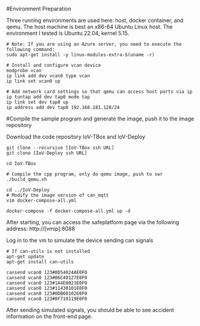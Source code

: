 #Environment Preparation

Three running environments are used here: host, docker container, and qemu. The host machine is best an x86-64 Ubuntu Linux host. The environment I tested is Ubuntu 22.04, kernel 5.15.

```
# Note: If you are using an Azure server, you need to execute the following command:
sudo apt-get install -y linux-modules-extra-$(uname -r)

# Install and configure vcan device
modprobe vcan
ip link add dev vcan0 type vcan
ip link set vcan0 up

# Add network card settings so that qemu can access host ports via ip
ip tuntap add dev tap0 mode tap
ip link set dev tap0 up
ip address add dev tap0 192.168.181.128/24

```


#Compile the sample program and generate the image, push it to the image repository

Download the code repository IoV-TBox and IoV-Deploy

```
git clone --recursive [IoV-TBox ssh URL]
git clone [IoV-Deploy ssh URL]
```


```
cd IoV-TBox

# Compile the cpp program, only do qemu image, push to swr
./build_qemu.sh

cd ../IoV-Deploy
# Modify the image version of can_mqtt
vim docker-compose-all.yml

docker-compose -f docker-compose-all.yml up -d

```
After starting, you can access the safeplatform page via the following address:
http://[vmip]:8088

Log in to the vm to simulate the device sending can signals

```
# If can-utils is not installed
apt-get update
apt-get install can-utils

cansend vcan0 123#0D54024AE0F0
cansend vcan0 123#06C40127E0F0
cansend vcan0 123#1A4E0023E0F0
cansend vcan0 123#11430101E0F0
cansend vcan0 123#0DB60102E0F0
cansend vcan0 123#0F710119E0F0
```

After sending simulated signals, you should be able to see accident information on the front-end page.